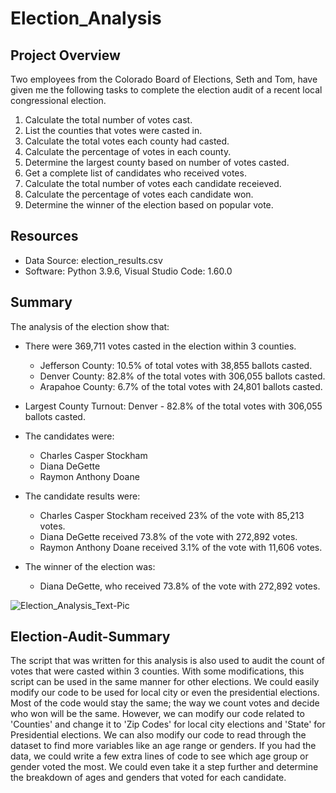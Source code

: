 # Election_Analysis

## Project Overview
Two employees from the Colorado Board of Elections, Seth and Tom, have given me the following tasks to complete the election audit of a recent local congressional election.

1. Calculate the total number of votes cast.
2. List the counties that votes were casted in.
3. Calculate the total votes each county had casted.
4. Calculate the percentage of votes in each county.
5. Determine the largest county based on number of votes casted.
6. Get a complete list of candidates who received votes.
7. Calculate the total number of votes each candidate receieved.
8. Calculate the percentage of votes each candidate won.
9. Determine the winner of the election based on popular vote.

## Resources
- Data Source: election_results.csv
- Software: Python 3.9.6, Visual Studio Code: 1.60.0

## Summary
The analysis of the election show that:
- There were 369,711 votes casted in the election within 3 counties.
    - Jefferson County: 10.5% of total votes with 38,855 ballots casted.
    - Denver County: 82.8% of the total votes with 306,055 ballots casted. 
    - Arapahoe County: 6.7% of the total votes with 24,801 ballots casted.

- Largest County Turnout: Denver - 82.8% of the total votes with 306,055 ballots casted. 

- The candidates were:
    - Charles Casper Stockham
    - Diana DeGette
    - Raymon Anthony Doane
- The candidate results were:
    - Charles Casper Stockham received 23% of the vote with 85,213 votes.
    - Diana DeGette received 73.8% of the vote with 272,892 votes.
    - Raymon Anthony Doane received 3.1% of the vote with 11,606 votes.
- The winner of the election was:
    - Diana DeGette, who received 73.8% of the vote with 272,892 votes.

![Election_Analysis_Text-Pic](https://user-images.githubusercontent.com/69607218/132806230-66924a10-9817-40e9-9708-254174f5148d.png)

## Election-Audit-Summary
The script that was written for this analysis is also used to audit the count of votes that were casted within 3 counties. With some modifications, this script can be used in the same manner for other elections. We could easily modify our code to be used for local city or even the presidential elections. Most of the code would stay the same; the way we count votes and decide who won will be the same. However, we can modify our code related to 'Counties' and change it to 'Zip Codes' for local city elections and 'State' for Presidential elections. We can also modify our code to read through the dataset to find more variables like an age range or genders. If you had the data, we could write a few extra lines of code to see which age group or gender voted the most. We could even take it a step further and determine the breakdown of ages and genders that voted for each candidate.
